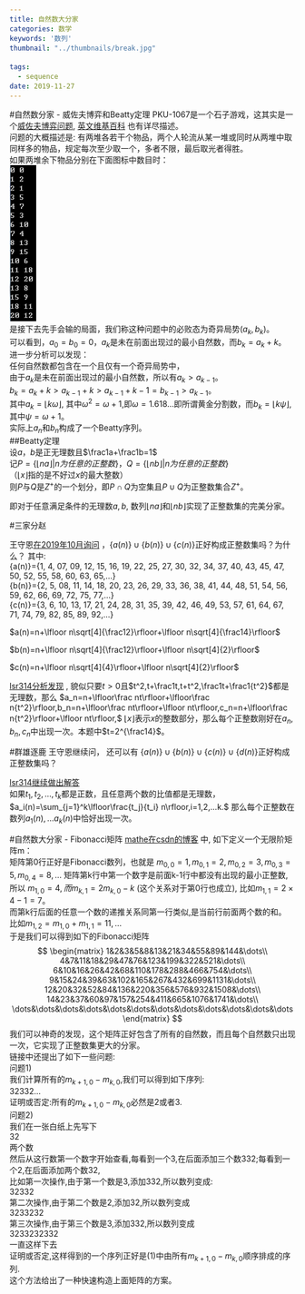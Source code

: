 ```yaml
---
title: 自然数大分家
categories: 数学
keywords: '数列'
thumbnail: "../thumbnails/break.jpg"

tags:
  - sequence
date: 2019-11-27
---
```


#自然数分家 - 威佐夫博弈和Beatty定理
PKU-1067是一个石子游戏，这其实是一个[威佐夫博弈问题](https://blog.csdn.net/wu_tongtong/article/details/79295069), [英文维基百科](https://en.wikipedia.org/wiki/Beatty_sequence) 也有详尽描述。  
问题的大概描述是: 有两堆各若干个物品，两个人轮流从某一堆或同时从两堆中取同样多的物品，规定每次至少取一个，多者不限，最后取光者得胜。  
如果两堆余下物品分别在下面图标中数目时：  
![wythoff](../images/wythoff.png)    
是接下去先手会输的局面，我们称这种问题中的必败态为奇异局势$(a_k,b_k)$。  
可以看到，$a_0=b_0=0$，$a_k$是未在前面出现过的最小自然数，而$b_k=a_k+k$。  
进一步分析可以发现：  
  任何自然数都包含在一个且仅有一个奇异局势中，  
由于$a_k$是未在前面出现过的最小自然数，所以有$a_k \gt a_{k−1}$。  
$b_k=a_k+k\gt a_{k−1}+k\gt a_{k−1}+k−1=b_{k−1}\gt a_{k−1}$。  
其中$a_k=\lfloor k\omega\rfloor$, 其中$\omega^2=\omega+1$,即$\omega = 1.618\dots$即所谓黄金分割数，而$b_k=\lfloor k\psi\rfloor$,其中$\psi=\omega+1$。  
实际上$a_n$和$b_n$构成了一个Beatty序列。  
##Beatty定理  
设$a，b$是正无理数且$\frac1a+\frac1b=1$  
记$P=\{\lfloor na\rfloor|n为任意的正整数\}，Q=\{\lfloor nb\rfloor|n为任意的正整数\}$  
（$\lfloor x\rfloor$指的是不好过$x$的最大整数）  
则$P$与$Q$是$Z^{+}$的一个划分，即$P∩Q$为空集且$P∪Q$为正整数集合$Z^{+}$。  

即对于任意满足条件的无理数$a,b$, 数列$\lfloor na\rfloor$和$\lfloor nb\rfloor$实现了正整数集的完美分家。  

#三家分赵

王守恩[在2019年10月询问](https://bbs.emath.ac.cn/thread-16952-1-1.html) ，$\{a(n)\}\cup\{b(n)\}\cup\{c(n)\}$正好构成正整数集吗？为什么？
其中:  
{a(n)}={1, 4, 07, 09, 12, 15, 16, 19, 22, 25, 27, 30, 32, 34, 37, 40, 43, 45, 47, 50, 52, 55, 58, 60, 63, 65,...}  
{b(n)}={2, 5, 08, 11, 14, 18, 20, 23, 26, 29, 33, 36, 38, 41, 44, 48, 51, 54, 56, 59, 62, 66, 69, 72, 75, 77,...}  
{c(n)}={3, 6, 10, 13, 17, 21, 24, 28, 31, 35, 39, 42, 46, 49, 53, 57, 61, 64, 67, 71, 74, 79, 82, 85, 89, 92,...}  

$a(n)=n+\lfloor n\sqrt[4]{\frac12}\rfloor+\lfloor n\sqrt[4]{\frac14}\rfloor$

$b(n)=n+\lfloor n\sqrt[4]{\frac12}\rfloor+\lfloor n\sqrt[4]{2}\rfloor$

$c(n)=n+\lfloor n\sqrt[4]{4}\rfloor+\lfloor n\sqrt[4]{2}\rfloor$

[lsr314分析发现](https://bbs.emath.ac.cn/forum.php?mod=redirect&goto=findpost&ptid=16952&pid=81380&fromuid=20) ,
貌似只要$t\gt 0$且$t^2,t+\frac1t,t+t^2,\frac1t+\frac1{t^2}$都是无理数，那么
$a_n=n+\lfloor\frac nt\rfloor+\lfloor\frac n{t^2}\rfloor,b_n=n+\lfloor\frac nt\rfloor+\lfloor nt\rfloor,c_n=n+\lfloor\frac n{t^2}\rfloor+\lfloor nt\rfloor,$
$\lfloor x\rfloor$表示$x$的整数部分，那么每个正整数刚好在$a_n,b_n,c_n$中出现一次。本题中$t=2^{\frac14}$。  

#群雄逐鹿
王守恩继续问， 还可以有 $\{a(n)\}\cup\{b(n)\}\cup\{c(n)\}\cup\{d(n)\}$正好构成正整数集吗？ 

[lsr314继续做出解答](https://bbs.emath.ac.cn/forum.php?mod=redirect&goto=findpost&ptid=16952&pid=81499&fromuid=20)  
如果$t_1,t_2,…,t_k$都是正数，且任意两个数的比值都是无理数，  
$a_i(n)=\sum_{j=1}^k\lfloor\frac{t_j}{t_i} n\rfloor,i=1,2,…k.$
那么每个正整数在数列$a_1(n),…a_k(n)$中恰好出现一次。

#自然数大分家 - Fibonacci矩阵
[mathe在csdn的博客](https://blog.csdn.net/mathe/article/details/1600057) 中, 如下定义一个无限阶矩阵m：  
矩阵第0行正好是Fibonacci数列，也就是 $m_{0,0}=1,m_{0,1}=2,m_{0,2}=3, m_{0,3}=5,m_{0,4}=8,\dots$
矩阵第k行中第一个数字是前面k-1行中都没有出现的最小正整数,  所以
$m_{1,0}=4, 而m_{k,1}=2m_{k,0}-k$ (这个关系对于第0行也成立), 比如$m_{1,1}=2\times4-1=7$。  
而第k行后面的任意一个数的递推关系同第一行类似,是当前行前面两个数的和。  
比如$m_{1,2}=m_{1,0}+m_{1,1}=11,\dots$  
于是我们可以得到如下的Fibonacci矩阵  
$$
\begin{matrix}
1&2&3&5&8&13&21&34&55&89&144&\dots\\
4&7&11&18&29&47&76&123&199&322&521&\dots\\
6&10&16&26&42&68&110&178&288&466&754&\dots\\
9&15&24&39&63&102&165&267&432&699&1131&\dots\\
12&20&32&52&84&136&220&356&576&932&1508&\dots\\
14&23&37&60&97&157&254&411&665&1076&1741&\dots\\
\dots&\dots&\dots&\dots&\dots&\dots&\dots&\dots&\dots&\dots&\dots&\dots
\end{matrix}
$$
我们可以神奇的发现，这个矩阵正好包含了所有的自然数，而且每个自然数只出现一次，它实现了正整数集更大的分家。  
链接中还提出了如下一些问题:  
问题1)  
我们计算所有的$m_{k+1,0}-m_{k,0}$,我们可以得到如下序列:  
32332...  
证明或否定:所有的$m_{k+1,0}-m_{k,0}$必然是2或者3.  
问题2)  
我们在一张白纸上先写下  
32  
两个数  
然后从这行数第一个数字开始查看,每看到一个3,在后面添加三个数332;每看到一个2,在后面添加两个数32,  
比如第一次操作,由于第一个数是3,添加332,所以数列变成:  
32332  
第二次操作,由于第二个数是2,添加32,所以数列变成  
3233232  
第三次操作,由于第三个数是3,添加332,所以数列变成  
3233232332  
一直这样下去  
证明或否定,这样得到的一个序列正好是(1)中由所有$m_{k+1,0}-m_{k,0}$顺序排成的序列.  
这个方法给出了一种快速构造上面矩阵的方案。

